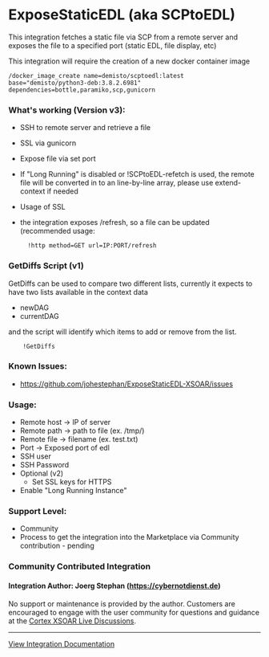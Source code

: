 # ExposeStaticEDL (aka SCPtoEDL)
This integration fetches a static file via SCP from a remote server and exposes the file to a specified port (static EDL, file display, etc)

This integration will require the creation of a new docker container image

    /docker_image_create name=demisto/scptoedl:latest base="demisto/python3-deb:3.8.2.6981" dependencies=bottle,paramiko,scp,gunicorn

### What's working (Version v3):
* SSH to remote server and retrieve a file
* SSL via gunicorn
* Expose file via set port
* If "Long Running" is disabled or !SCPtoEDL-refetch is used, the remote file will be converted in to an line-by-line array, please use extend-context if needed
* Usage of SSL  
* the integration exposes /refresh, so a file can be updated (recommended usage:

        !http method=GET url=IP:PORT/refresh
        
### GetDiffs Script (v1)
GetDiffs can be used to compare two different lists, currently it expects to have two lists available in the context data
* newDAG
* currentDAG

and the script will identify which items to add or remove from the list.

        !GetDiffs

### Known Issues:
* https://github.com/johestephan/ExposeStaticEDL-XSOAR/issues

### Usage:
* Remote host -> IP of server
* Remote path -> path to file (ex. /tmp/)
* Remote file -> filename (ex. test.txt)
* Port -> Exposed port of edl
* SSH user 
* SSH Password
* Optional (v2)
    * Set SSL keys for HTTPS 
* Enable "Long Running Instance"

### Support Level:
* Community
* Process to get the integration into the Marketplace via Community contribution - pending


### Community Contributed Integration
#### Integration Author: Joerg Stephan (https://cybernotdienst.de)
No support or maintenance is provided by the author. Customers are encouraged to engage with the user community for questions and guidance at the [Cortex XSOAR Live Discussions](https://live.paloaltonetworks.com/t5/cortex-xsoar-discussions/bd-p/Cortex_XSOAR_Discussions).

---
[View Integration Documentation](https://xsoar.pan.dev/docs/reference/integrations/hello-world)
